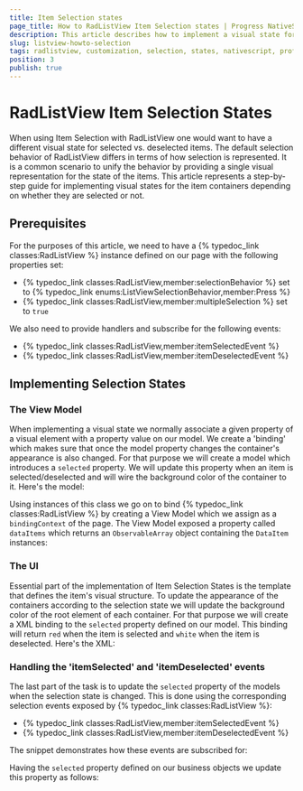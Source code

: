 ```yaml
---
title: Item Selection states
page_title: How to RadListView Item Selection states | Progress NativeScript UI Documentation
description: This article describes how to implement a visual state for selected or deselected items in RadListView.
slug: listview-howto-selection
tags: radlistview, customization, selection, states, nativescript, professional, ui
position: 3
publish: true
---
```

# RadListView Item Selection States
When using Item Selection with RadListView one would want to have a different visual state for selected vs. deselected items. The default selection behavior of RadListView differs in terms of how selection is represented. It is a common scenario to unify the behavior by providing a single visual representation for the state of the items. This article represents a step-by-step guide for implementing visual states for the item containers depending on whether they are selected or not.

## Prerequisites
For the purposes of this article, we need to have a {% typedoc_link classes:RadListView %} instance defined on our page with the following properties set:
* {% typedoc_link classes:RadListView,member:selectionBehavior %} set to {% typedoc_link enums:ListViewSelectionBehavior,member:Press %}
* {% typedoc_link classes:RadListView,member:multipleSelection %} set to `true`

We also need to provide handlers and subscribe for the following events:
* {% typedoc_link classes:RadListView,member:itemSelectedEvent %}
* {% typedoc_link classes:RadListView,member:itemDeselectedEvent %}

## Implementing Selection States
### The View Model
When implementing a visual state we normally associate a given property of a visual element with a property value on our model. We create a 'binding' which makes sure that once the model property changes the container's appearance is also changed. For that purpose we will create a model which introduces a `selected` property. We will update this property when an item is selected/deselected and will wire the background color of the container to it. Here's the model:

<snippet id='listview-howto-item-selection-model'/>

Using instances of this class we go on to bind {% typedoc_link classes:RadListView %} by creating a View Model which we assign as a `bindingContext` of the page. The View Model exposed a property called `dataItems` which returns an `ObservableArray` object containing the `DataItem` instances:

<snippet id='listview-howto-item-selection-page-model'/>

### The UI
Essential part of the implementation of Item Selection States is the template that defines the item's visual structure. To update the appearance of the containers according to the selection state we will update the background color of the root element of each container. For that purpose we will create a XML binding to the `selected` property defined on our model. This binding will return `red` when the item is selected and `white` when the item is deselected. Here's the XML:

<snippet id='listview-howto-item-selection-template-xml'/>

### Handling the 'itemSelected' and 'itemDeselected' events
The last part of the task is to update the `selected` property of the models when the selection state is changed. This is done using the corresponding selection events exposed by {% typedoc_link classes:RadListView %}:

* {% typedoc_link classes:RadListView,member:itemSelectedEvent %}
* {% typedoc_link classes:RadListView,member:itemDeselectedEvent %}

The snippet demonstrates how these events are subscribed for:

<snippet id='listview-howto-item-selection-events-xml'/>

Having the `selected` property defined on our business objects we update this property as follows:

<snippet id='listview-howto-item-selection-events'/>
